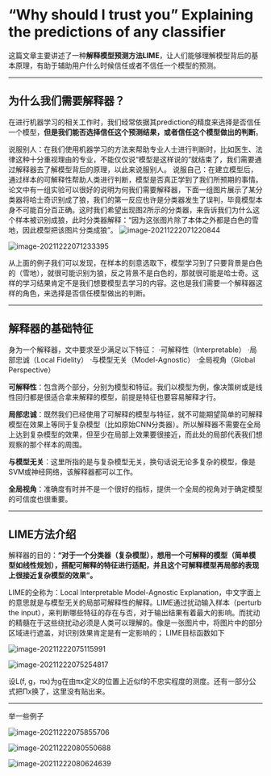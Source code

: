 # “Why should I trust you” Explaining the predictions of any classifier

这篇文章主要讲述了一种**解释模型预测方法LIME**，让人们能够理解模型背后的基本原理，有助于辅助用户什么时候信任或者不信任一个模型的预测。

------

## 为什么我们需要解释器？

在进行机器学习的相关工作时，我们经常依据其prediction的精度来选择是否信任一个模型，**但是我们能否选择信任这个预测结果，或者信任这个模型做出的判断**。

说服别人：在我们使用机器学习的方法来帮助专业人士进行判断时，比如医生、法律这种十分重视理由的专业，不能仅仅说“模型是这样说的”就结束了，我们需要通过解释器去了解模型背后的原理，以此来说服别人。
说服自己：在建立模型后，通过样本的可解释性帮助人类进行判断，模型是否真正学到了我们所预期的事情。
论文中有一组实验可以很好的说明为何我们需要解释器，下面一组图片展示了某分类器将哈士奇识别成了狼，我们的第一反应也许是分类器发生了误判，毕竟模型本身不可能百分百正确。这时我们希望出现图2所示的分类器，来告诉我们为什么这个样本被识别成狼，此时分类器解释：“因为这张图片除了本体之外都是白色的雪地，因此模型把该图片分类成狼”。 
![image-20211222071220844](C:\Users\10141\AppData\Roaming\Typora\typora-user-images\image-20211222071220844.png)

![image-20211222071233395](C:\Users\10141\AppData\Roaming\Typora\typora-user-images\image-20211222071233395.png)

从上面的例子我们可以发现，在样本的刻意选取下，模型学习到了只要背景是白色的（雪地），就很可能识别为狼，反之背景不是白色的，那就很可能是哈士奇。这样的学习结果肯定不是我们想要模型去学习的内容。这也是我们需要一个解释器这样的角色，来选择是否信任模型做出的判断。

------

## 解释器的基础特征

身为一个解释器，文中要求至少满足以下特征： 
 ·可解释性（Interpretable） 
 ·局部忠诚（Local Fidelity） 
 ·与模型无关（Model-Agnostic） 
 ·全局视角（Global Perspective） 

**可解释性**：包含两个部分，分别为模型和特征。我们以模型为例，像决策树或是线性回归都是很适合拿来解释的模型，前提是特征也要容易解释才行。

**局部忠诚**：既然我们已经使用了可解释的模型与特征，就不可能期望简单的可解释模型在效果上等同于复杂模型（比如原始CNN分类器）。所以解释器不需要在全局上达到复杂模型的效果，但至少在局部上效果要很接近，而此处的局部代表我们想观察的那个样本的周围。

**与模型无关**：这里所指的是与复杂模型无关，换句话说无论多复杂的模型，像是SVM或神经网络，该解释器都可以工作。

**全局视角**：准确度有时并不是一个很好的指标，提供一个全局的视角对于确定模型的可信度也很重要。

------

## LIME方法介绍

解释器的目的：**“对于一个分类器（复杂模型），想用一个可解释的模型（简单模型如线性规划），搭配可解释的特征进行适配，并且这个可解释模型再局部的表现上很接近复杂模型的效果”。**

LIME的全称为：Local Interpretable Model-Agnostic Explanation，中文字面上的意思就是与模型无关的局部可解释性的解释。LIME通过扰动输入样本（perturb the input），来判断哪些特征的存在与否，对于输出结果有着最大的影响。而扰动的精髓在于这些绕扰动必须是人类可以理解的。像是一张图片中，将图片中的部分区域进行遮盖，对识别效果肯定是有一定影响的；
LIME目标函数如下

![image-20211222075115991](C:\Users\10141\AppData\Roaming\Typora\typora-user-images\image-20211222075115991.png)

![image-20211222075254817](C:\Users\10141\AppData\Roaming\Typora\typora-user-images\image-20211222075254817.png)

设L(f, g，πx)为g在由πx定义的位置上近似f的不忠实程度的测度。还有一部分公式把Πx换了，这里没有贴出来。

------

举一些例子

![image-20211222075855706](C:\Users\10141\AppData\Roaming\Typora\typora-user-images\image-20211222075855706.png)

![image-20211222080550688](C:\Users\10141\AppData\Roaming\Typora\typora-user-images\image-20211222080550688.png)

![image-20211222080624639](C:\Users\10141\AppData\Roaming\Typora\typora-user-images\image-20211222080624639.png)